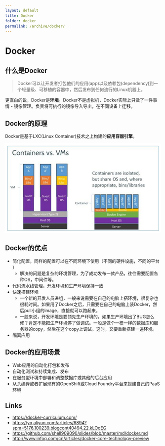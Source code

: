 ```yaml
---
layout: default
title: Docker
folder: docker
permalink: /archive/docker/
---
```


# Docker

## 什么是Docker

> Docker可以让开发者打包他们的应用(app)以及依赖包(dependency)到一个轻量级、可移植的容器中，然后发布到任何流行的Linux机器上。

更直白的说，Docker是**环境**。Docker不是虚拟机，Docker实际上只做了一件事情 - 镜像管理。负责将可执行的镜像导入导出，在不同设备上迁移。

## Docker的原理

Docker是基于LXC(Linux Container)技术之上构建的**应用容器引擎**。

![docker-container-vs-vm.png](img/docker-container-vs-vm.png)

## Docker的优点

- 简化配置，同样的配置可以在不同环境下使用（不同的硬件设施，不同的平台 ）
  - 解决的问题是复杂的环境管理，为了成功发布一款产品，往往需要配置各种OS，中间件等。
- 代码流水线管理，开发环境和生产环境保持一致
- 快速搭建环境
  - 一个新的开发人员进组，一般来说需要在自己的电脑上撘环境，很复杂也很耗时间。如果用了Docker之后，只需要在自己的电脑上装Docker，然后pull小组的image，直接就可以跑起来。
  - 一般来说，开发环境是要领先生产环境的，如果生产环境出了BUG怎么修？肯定不能把生产环境停了做调试。一般是做个一模一样的数据库和服务器的copy，然后在这个copy上调试。这时，又要重新搭建一遍环境。
- 隔离应用

## Docker的应用场景

- Web应用的自动化打包和发布
- 自动化测试和持续集成、发布
- 在服务型环境中部署和调整数据库或其他的后台应用
- 从头编译或者扩展现有的OpenShift或Cloud Foundry平台来搭建自己的PaaS环境

## Links

- <https://docker-curriculum.com/>
- <https://yq.aliyun.com/articles/6894?spm=5176.100239.blogcont40494.22.kLOqEG>
- <https://github.com/shell909090/slides/blob/master/md/docker.md>
- <http://www.infoq.com/cn/articles/docker-core-technology-preview>

